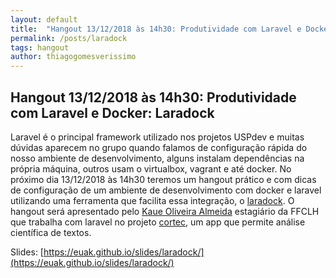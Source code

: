 ```yaml
---
layout: default
title:  "Hangout 13/12/2018 às 14h30: Produtividade com Laravel e Docker: Laradock"
permalink: /posts/laradock
tags: hangout
author: thiagogomesverissimo
---
```


<h2>Hangout 13/12/2018 às 14h30: Produtividade com Laravel e Docker: Laradock </h2>

Laravel é o principal framework utilizado nos projetos USPdev e muitas
dúvidas aparecem no grupo quando falamos de configuração rápida do nosso
ambiente de desenvolvimento, alguns instalam dependências na própria máquina,
outros usam o virtualbox, vagrant e até docker. No próximo dia 13/12/2018 às 14h30 teremos 
um hangout prático e com dicas de configuração de um ambiente de desenvolvimento
com docker e laravel utilizando uma ferramenta que facilita essa integração, o
[laradock](https://laradock.io/).
O hangout será apresentado pelo [Kaue Oliveira Almeida](https://github.com/Euak)
estagiário da FFCLH que trabalha com laravel no projeto [cortec](https://github.com/fflch/cortec),
um app que permite análise científica de textos.

Slides: [https://euak.github.io/slides/laradock/](https://euak.github.io/slides/laradock/)

